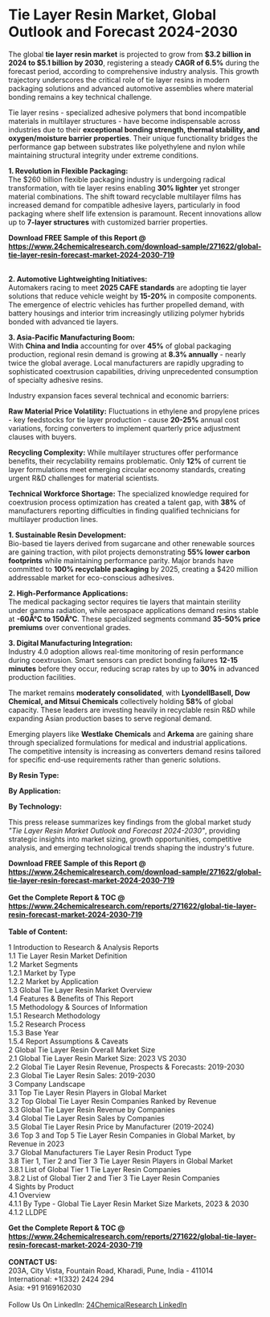 <h1>Tie Layer Resin Market, Global Outlook and Forecast 2024-2030</h1><p>The global <strong>tie layer resin market</strong> is projected to grow from <strong>$3.2 billion in 2024 to $5.1 billion by 2030</strong>, registering a steady <strong>CAGR of 6.5%</strong> during the forecast period, according to comprehensive industry analysis. This growth trajectory underscores the critical role of tie layer resins in modern packaging solutions and advanced automotive assemblies where material bonding remains a key technical challenge.</p><p>Tie layer resins - specialized adhesive polymers that bond incompatible materials in multilayer structures - have become indispensable across industries due to their <strong>exceptional bonding strength, thermal stability, and oxygen/moisture barrier properties</strong>. Their unique functionality bridges the performance gap between substrates like polyethylene and nylon while maintaining structural integrity under extreme conditions.</p><p><strong>1. Revolution in Flexible Packaging:</strong><br>
The $260 billion flexible packaging industry is undergoing radical transformation, with tie layer resins enabling <strong>30% lighter</strong> yet stronger material combinations. The shift toward recyclable multilayer films has increased demand for compatible adhesive layers, particularly in food packaging where shelf life extension is paramount. Recent innovations allow up to <strong>7-layer structures</strong> with customized barrier properties.</p><div><b>Download FREE Sample of this Report @ 
            <a href="https://www.24chemicalresearch.com/download-sample/271622/global-tie-layer-resin-forecast-market-2024-2030-719">
            https://www.24chemicalresearch.com/download-sample/271622/global-tie-layer-resin-forecast-market-2024-2030-719</a></b></div><br><p><strong>2. Automotive Lightweighting Initiatives:</strong><br>
Automakers racing to meet <strong>2025 CAFE standards</strong> are adopting tie layer solutions that reduce vehicle weight by <strong>15-20%</strong> in composite components. The emergence of electric vehicles has further propelled demand, with battery housings and interior trim increasingly utilizing polymer hybrids bonded with advanced tie layers.</p><p><strong>3. Asia-Pacific Manufacturing Boom:</strong><br>
With <strong>China and India</strong> accounting for over <strong>45%</strong> of global packaging production, regional resin demand is growing at <strong>8.3% annually</strong> - nearly twice the global average. Local manufacturers are rapidly upgrading to sophisticated coextrusion capabilities, driving unprecedented consumption of specialty adhesive resins.</p><p>Industry expansion faces several technical and economic barriers:</p><p><strong>Raw Material Price Volatility:</strong> Fluctuations in ethylene and propylene prices - key feedstocks for tie layer production - cause <strong>20-25%</strong> annual cost variations, forcing converters to implement quarterly price adjustment clauses with buyers.</p><p><strong>Recycling Complexity:</strong> While multilayer structures offer performance benefits, their recyclability remains problematic. Only <strong>12%</strong> of current tie layer formulations meet emerging circular economy standards, creating urgent R&amp;D challenges for material scientists.</p><p><strong>Technical Workforce Shortage:</strong> The specialized knowledge required for coextrusion process optimization has created a talent gap, with <strong>38%</strong> of manufacturers reporting difficulties in finding qualified technicians for multilayer production lines.</p><p><strong>1. Sustainable Resin Development:</strong><br>
Bio-based tie layers derived from sugarcane and other renewable sources are gaining traction, with pilot projects demonstrating <strong>55% lower carbon footprints</strong> while maintaining performance parity. Major brands have committed to <strong>100% recyclable packaging</strong> by 2025, creating a $420 million addressable market for eco-conscious adhesives.</p><p><strong>2. High-Performance Applications:</strong><br>
The medical packaging sector requires tie layers that maintain sterility under gamma radiation, while aerospace applications demand resins stable at <strong>-60Â°C to 150Â°C</strong>. These specialized segments command <strong>35-50% price premiums</strong> over conventional grades.</p><p><strong>3. Digital Manufacturing Integration:</strong><br>
Industry 4.0 adoption allows real-time monitoring of resin performance during coextrusion. Smart sensors can predict bonding failures <strong>12-15 minutes</strong> before they occur, reducing scrap rates by up to <strong>30%</strong> in advanced production facilities.</p><p>The market remains <strong>moderately consolidated</strong>, with <strong>LyondellBasell, Dow Chemical, and Mitsui Chemicals</strong> collectively holding <strong>58%</strong> of global capacity. These leaders are investing heavily in recyclable resin R&amp;D while expanding Asian production bases to serve regional demand.</p><p>Emerging players like <strong>Westlake Chemicals</strong> and <strong>Arkema</strong> are gaining share through specialized formulations for medical and industrial applications. The competitive intensity is increasing as converters demand resins tailored for specific end-use requirements rather than generic solutions.</p><p><strong>By Resin Type:</strong></p><p><strong>By Application:</strong></p><p><strong>By Technology:</strong></p><p>This press release summarizes key findings from the global market study <em>"Tie Layer Resin Market Outlook and Forecast 2024-2030"</em>, providing strategic insights into market sizing, growth opportunities, competitive analysis, and emerging technological trends shaping the industry's future.</p><div><b>Download FREE Sample of this Report @ 
            <a href="https://www.24chemicalresearch.com/download-sample/271622/global-tie-layer-resin-forecast-market-2024-2030-719">
            https://www.24chemicalresearch.com/download-sample/271622/global-tie-layer-resin-forecast-market-2024-2030-719</a></b></div><br><div><b>Get the Complete Report & TOC @ 
            <a href="https://www.24chemicalresearch.com/reports/271622/global-tie-layer-resin-forecast-market-2024-2030-719">
            https://www.24chemicalresearch.com/reports/271622/global-tie-layer-resin-forecast-market-2024-2030-719</a></b></div><br>
            <b>Table of Content:</b><p>1 Introduction to Research & Analysis Reports<br />
    1.1 Tie Layer Resin Market Definition<br />
    1.2 Market Segments<br />
        1.2.1 Market by Type<br />
        1.2.2 Market by Application<br />
    1.3 Global Tie Layer Resin Market Overview<br />
    1.4 Features & Benefits of This Report<br />
    1.5 Methodology & Sources of Information<br />
        1.5.1 Research Methodology<br />
        1.5.2 Research Process<br />
        1.5.3 Base Year<br />
        1.5.4 Report Assumptions & Caveats<br />
2 Global Tie Layer Resin Overall Market Size<br />
    2.1 Global Tie Layer Resin Market Size: 2023 VS 2030<br />
    2.2 Global Tie Layer Resin Revenue, Prospects & Forecasts: 2019-2030<br />
    2.3 Global Tie Layer Resin Sales: 2019-2030<br />
3 Company Landscape<br />
    3.1 Top Tie Layer Resin Players in Global Market<br />
    3.2 Top Global Tie Layer Resin Companies Ranked by Revenue<br />
    3.3 Global Tie Layer Resin Revenue by Companies<br />
    3.4 Global Tie Layer Resin Sales by Companies<br />
    3.5 Global Tie Layer Resin Price by Manufacturer (2019-2024)<br />
    3.6 Top 3 and Top 5 Tie Layer Resin Companies in Global Market, by Revenue in 2023<br />
    3.7 Global Manufacturers Tie Layer Resin Product Type<br />
    3.8 Tier 1, Tier 2 and Tier 3 Tie Layer Resin Players in Global Market<br />
        3.8.1 List of Global Tier 1 Tie Layer Resin Companies<br />
        3.8.2 List of Global Tier 2 and Tier 3 Tie Layer Resin Companies<br />
4 Sights by Product<br />
    4.1 Overview<br />
        4.1.1 By Type - Global Tie Layer Resin Market Size Markets, 2023 & 2030<br />
        4.1.2 LLDPE<br />
      </p><div><b>Get the Complete Report & TOC @ 
            <a href="https://www.24chemicalresearch.com/reports/271622/global-tie-layer-resin-forecast-market-2024-2030-719">
            https://www.24chemicalresearch.com/reports/271622/global-tie-layer-resin-forecast-market-2024-2030-719</a></b></div><br><b>CONTACT US:</b><br>
            203A, City Vista, Fountain Road, Kharadi, Pune, India - 411014<br>
            International: +1(332) 2424 294<br>
            Asia: +91 9169162030 <br><br>
            Follow Us On LinkedIn: <a href="https://www.linkedin.com/company/24chemicalresearch/">24ChemicalResearch LinkedIn</a>